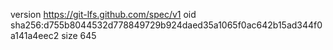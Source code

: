version https://git-lfs.github.com/spec/v1
oid sha256:d755b8044532d778849729b924daed35a1065f0ac642b15ad344f0a141a4eec2
size 645
